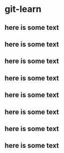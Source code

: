 # git-learn

## here is some text
## here is some text
## here is some text
## here is some text
## here is some text
## here is some text
## here is some text
## here is some text
